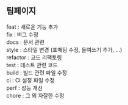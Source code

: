 ## 팀페이지

feat : 새로운 기능 추가  
fix : 버그 수정  
docs : 문서 관련  
style : 스타일 변경 (포매팅 수정, 들여쓰기 추가, …)  
refactor : 코드 리팩토링  
test : 테스트 관련 코드  
build : 빌드 관련 파일 수정  
ci : CI 설정 파일 수정  
perf : 성능 개선  
chore : 그 외 자잘한 수정
